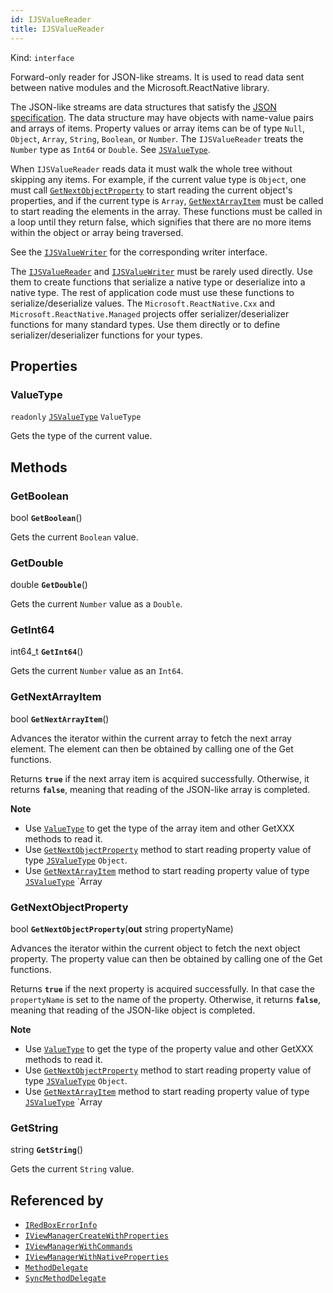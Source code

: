 ```yaml
---
id: IJSValueReader
title: IJSValueReader
---
```


Kind: `interface`



Forward-only reader for JSON-like streams.
It is used to read data sent between native modules and the Microsoft.ReactNative library.

The JSON-like streams are data structures that satisfy the [JSON specification](https://tools.ietf.org/html/rfc8259). The data structure may have objects with name-value pairs and arrays of items. Property values or array items can be of type `Null`, `Object`, `Array`, `String`, `Boolean`, or `Number`. The `IJSValueReader` treats the `Number` type as `Int64` or `Double`. See [`JSValueType`](JSValueType).

When `IJSValueReader` reads data it must walk the whole tree without skipping any items. For example, if the current value type is `Object`, one must call [`GetNextObjectProperty`](#getnextobjectproperty) to start reading the current object's properties, and if the current type is `Array`, [`GetNextArrayItem`](#getnextarrayitem) must be called to start reading the elements in the array. These functions must be called in a loop until they return false, which signifies that there are no more items within the object or array being traversed.

See the [`IJSValueWriter`](IJSValueWriter) for the corresponding writer interface.

The [`IJSValueReader`](IJSValueReader) and [`IJSValueWriter`](IJSValueWriter) must be rarely used directly. Use them to create functions that serialize a native type or deserialize into a native type. The rest of application code must use these functions to serialize/deserialize values. The `Microsoft.ReactNative.Cxx` and `Microsoft.ReactNative.Managed` projects offer serializer/deserializer functions for many standard types. Use them directly or to define serializer/deserializer functions for your types.

## Properties
### ValueType
`readonly`  [`JSValueType`](JSValueType) `ValueType`

Gets the type of the current value.



## Methods
### GetBoolean
bool **`GetBoolean`**()

Gets the current `Boolean` value.



### GetDouble
double **`GetDouble`**()

Gets the current `Number` value as a `Double`.



### GetInt64
int64_t **`GetInt64`**()

Gets the current `Number` value as an `Int64`.



### GetNextArrayItem
bool **`GetNextArrayItem`**()

Advances the iterator within the current array to fetch the next array element. The element can then be obtained by calling one of the Get functions.

Returns **`true`** if the next array item is acquired successfully. Otherwise, it returns **`false`**, meaning that reading of the JSON-like array is completed.

**Note**
- Use [`ValueType`](#valuetype) to get the type of the array item and other GetXXX methods to read it.
- Use [`GetNextObjectProperty`](#getnextobjectproperty) method to start reading property value of type [`JSValueType`](JSValueType) `Object`.
- Use [`GetNextArrayItem`](#getnextarrayitem) method to start reading property value of type [`JSValueType`](JSValueType) `Array



### GetNextObjectProperty
bool **`GetNextObjectProperty`**(**out** string propertyName)

Advances the iterator within the current object to fetch the next object property. The property value can then be obtained by calling one of the Get functions.

Returns **`true`** if the next property is acquired successfully. In that case the `propertyName` is set to the name of the property. Otherwise, it returns **`false`**, meaning that reading of the JSON-like object is completed.

**Note**
- Use [`ValueType`](#valuetype) to get the type of the property value and other GetXXX methods to read it.
- Use [`GetNextObjectProperty`](#getnextobjectproperty) method to start reading property value of type [`JSValueType`](JSValueType) `Object`.
- Use [`GetNextArrayItem`](#getnextarrayitem) method to start reading property value of type [`JSValueType`](JSValueType) `Array



### GetString
string **`GetString`**()

Gets the current `String` value.






## Referenced by
- [`IRedBoxErrorInfo`](IRedBoxErrorInfo)
- [`IViewManagerCreateWithProperties`](IViewManagerCreateWithProperties)
- [`IViewManagerWithCommands`](IViewManagerWithCommands)
- [`IViewManagerWithNativeProperties`](IViewManagerWithNativeProperties)
- [`MethodDelegate`](MethodDelegate)
- [`SyncMethodDelegate`](SyncMethodDelegate)
